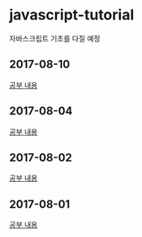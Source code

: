 # javascript-tutorial
자바스크립트 기초를 다질 예정

## 2017-08-10

[공부 내용](./5/)
## 2017-08-04

[공부 내용](./4/)
## 2017-08-02

[공부 내용](./3/)
## 2017-08-01

[공부 내용](./2/)